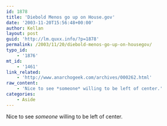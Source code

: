 ```yaml
---
id: 1878
title: 'Diebold Menos go up on House.gov'
date: '2003-11-20T15:56:48+00:00'
author: Kellan
layout: post
guid: 'http://lm.quxx.info/?p=1878'
permalink: /2003/11/20/diebold-menos-go-up-on-housegov/
typo_id:
    - '1876'
mt_id:
    - '1461'
link_related:
    - 'http://www.anarchogeek.com/archives/000262.html'
raw_content:
    - 'Nice to see *someone* willing to be left of center.'
categories:
    - Aside
---
```


Nice to see *someone* willing to be left of center.